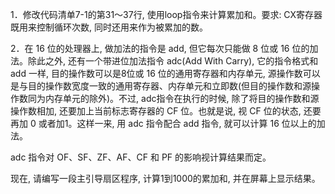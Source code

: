 1．修改代码清单7-1的第31～37行, 使用loop指令来计算累加和。要求: CX寄存器既用来控制循环次数, 同时还用来作为被累加的数。

2．在 16 位的处理器上, 做加法的指令是 add, 但它每次只能做 8 位或 16 位的加法。除此之外, 还有一个带进位加法指令 adc(Add With Carry), 它的指令格式和 add 一样, 目的操作数可以是8位或 16 位的通用寄存器和内存单元, 源操作数可以是与目的操作数宽度一致的通用寄存器、内存单元和立即数(但目的操作数和源操作数同为内存单元的除外)。不过, adc指令在执行的时候, 除了将目的操作数和源操作数相加, 还要加上当前标志寄存器的 CF 位。也就是说, 视 CF 位的状态, 还要再加 0 或者加1。这样一来, 用 adc 指令配合 add 指令, 就可以计算 16 位以上的加法。

adc 指令对 OF、SF、ZF、AF、CF 和 PF 的影响视计算结果而定。

现在, 请编写一段主引导扇区程序, 计算1到1000的累加和, 并在屏幕上显示结果。